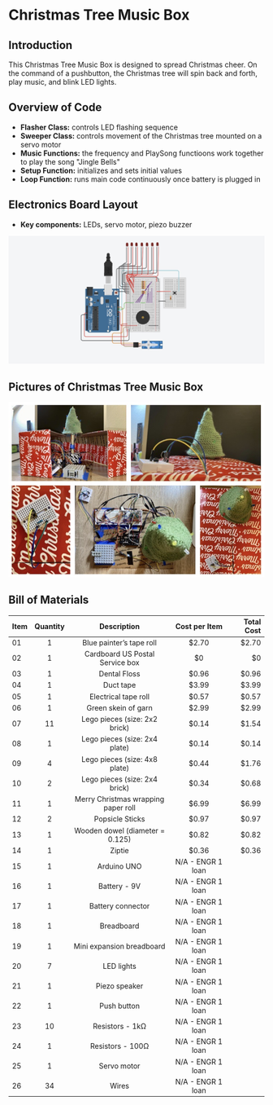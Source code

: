 # Christmas Tree Music Box

## Introduction

This Christmas Tree Music Box is designed to spread Christmas cheer. On the command of a pushbutton, the Christmas tree will spin back and forth, play music, and blink LED lights.

## Overview of Code

* **Flasher Class:** controls LED flashing sequence
* **Sweeper Class:** controls movement of the Christmas tree mounted on a servo motor
* **Music Functions:** the frequency and PlaySong functioons work together to play the song "Jingle Bells"
* **Setup Function:**  initializes and sets initial values
* **Loop Function:** runs main code continuously once battery is plugged in

## Electronics Board Layout

* **Key components:** LEDs, servo motor, piezo buzzer

<img src = ElectronicsBoardGraphic.jpeg
alt = "Electronics Board Layout">

## Pictures of Christmas Tree Music Box

<img src = PictureCollage.jpeg
alt = "Pictures of Christmas Tree Music Box">

## Bill of Materials

| Item        | Quantity    | Description | Cost per Item | Total Cost    |
| :---        |    :----:   |    :----:   |     :----:    |          ---: |
| 01 | 1 | Blue painter’s tape roll | $2.70 | $2.70 |
| 02 | 1 | Cardboard US Postal Service box | $0 | $0 |
| 03 | 1 | Dental Floss | $0.96 | $0.96 |
| 04 | 1 | Duct tape | $3.99 | $3.99 |
| 05 | 1 | Electrical tape roll | $0.57 | $0.57 |
| 06 | 1 | Green skein of garn | $2.99 | $2.99 |
| 07 | 11 | Lego pieces (size: 2x2 brick) | $0.14 | $1.54 |
| 08 | 1 | Lego pieces (size: 2x4 plate) | $0.14 | $0.14 |
| 09 | 4 | Lego pieces (size: 4x8 plate) | $0.44 | $1.76 |
| 10 | 2 | Lego pieces (size: 2x4 brick) | $0.34 | $0.68 |
| 11 | 1 | Merry Christmas wrapping paper roll | $6.99 | $6.99 |
| 12 | 2 | Popsicle Sticks | $0.97 | $0.97 |
| 13 | 1 | Wooden dowel (diameter = 0.125) | $0.82 | $0.82 |
| 14 | 1 | Ziptie | $0.36 | $0.36 |
| 15 | 1 | Arduino UNO | N/A - ENGR 1 loan |
| 16 | 1 | Battery - 9V | N/A - ENGR 1 loan |
| 17 | 1 | Battery connector | N/A - ENGR 1 loan |
| 18 | 1 | Breadboard | N/A - ENGR 1 loan |
| 19 | 1 | Mini expansion breadboard | N/A - ENGR 1 loan |
| 20 | 7 | LED lights | N/A - ENGR 1 loan |
| 21 | 1 | Piezo speaker | N/A - ENGR 1 loan |
| 22 | 1 | Push button | N/A - ENGR 1 loan |
| 23 | 10 | Resistors - 1kΩ | N/A - ENGR 1 loan |
| 24 | 1 | Resistors - 100Ω | N/A - ENGR 1 loan |
| 25 | 1 | Servo motor | N/A - ENGR 1 loan |
| 26 | 34 | Wires | N/A - ENGR 1 loan |
